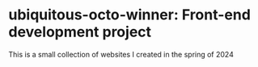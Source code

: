 # ubiquitous-octo-winner: Front-end development project

This is a small collection of websites I created in the spring of 2024
